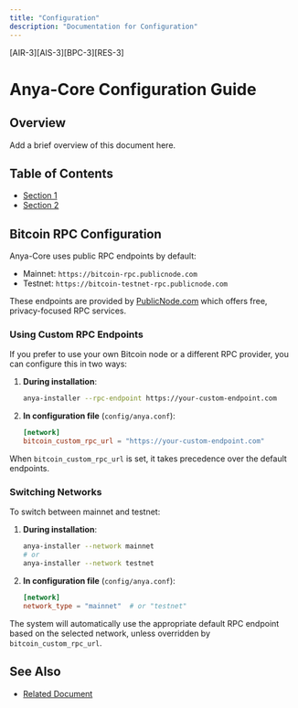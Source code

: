 ```yaml
---
title: "Configuration"
description: "Documentation for Configuration"
---
```


[AIR-3][AIS-3][BPC-3][RES-3]


# Anya-Core Configuration Guide

## Overview

Add a brief overview of this document here.

## Table of Contents

- [Section 1](#section-1)
- [Section 2](#section-2)


## Bitcoin RPC Configuration

Anya-Core uses public RPC endpoints by default:

- Mainnet: `https://bitcoin-rpc.publicnode.com`
- Testnet: `https://bitcoin-testnet-rpc.publicnode.com`

These endpoints are provided by [PublicNode.com](https://bitcoin-rpc.publicnode.com) which offers free, privacy-focused RPC services.

### Using Custom RPC Endpoints

If you prefer to use your own Bitcoin node or a different RPC provider, you can configure this in two ways:

1. **During installation**:

   ```bash
   anya-installer --rpc-endpoint https://your-custom-endpoint.com
   ```

2. **In configuration file** (`config/anya.conf`):

   ```toml
   [network]
   bitcoin_custom_rpc_url = "https://your-custom-endpoint.com"
   ```

When `bitcoin_custom_rpc_url` is set, it takes precedence over the default endpoints.

### Switching Networks

To switch between mainnet and testnet:

1. **During installation**:

   ```bash
   anya-installer --network mainnet
   # or
   anya-installer --network testnet
   ```

2. **In configuration file** (`config/anya.conf`):

   ```toml
   [network]
   network_type = "mainnet"  # or "testnet"
   ```

The system will automatically use the appropriate default RPC endpoint based on the selected network, unless overridden by `bitcoin_custom_rpc_url`.

## See Also

- [Related Document](#related-document)

